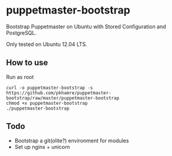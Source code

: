 # puppetmaster-bootstrap

Bootstrap Puppetmaster on Ubuntu with Stored Configuration and PostgreSQL.

Only tested on Ubuntu 12.04 LTS.

## How to use

Run as root

    curl -o puppetmaster-bootstrap -s https://github.com/pkhamre/puppetmaster-bootstrap/raw/master/puppetmaster-bootstrap
    chmod +x puppetmaster-bootstrap
    ./puppetmaster-bootstrap

## Todo

* Bootstrap a git(olite?) environment for modules
* Set up nginx + unicorn
